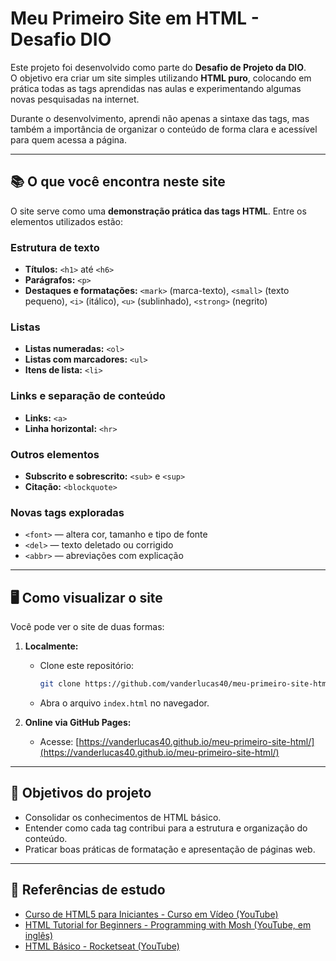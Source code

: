 # Meu Primeiro Site em HTML - Desafio DIO

Este projeto foi desenvolvido como parte do **Desafio de Projeto da DIO**.  
O objetivo era criar um site simples utilizando **HTML puro**, colocando em prática todas as tags aprendidas nas aulas e experimentando algumas novas pesquisadas na internet.

Durante o desenvolvimento, aprendi não apenas a sintaxe das tags, mas também a importância de organizar o conteúdo de forma clara e acessível para quem acessa a página.

---

## 📚 O que você encontra neste site

O site serve como uma **demonstração prática das tags HTML**. Entre os elementos utilizados estão:

### Estrutura de texto
- **Títulos:** `<h1>` até `<h6>`  
- **Parágrafos:** `<p>`  
- **Destaques e formatações:** `<mark>` (marca-texto), `<small>` (texto pequeno), `<i>` (itálico), `<u>` (sublinhado), `<strong>` (negrito)

### Listas
- **Listas numeradas:** `<ol>`  
- **Listas com marcadores:** `<ul>`  
- **Itens de lista:** `<li>`

### Links e separação de conteúdo
- **Links:** `<a>`  
- **Linha horizontal:** `<hr>`

### Outros elementos
- **Subscrito e sobrescrito:** `<sub>` e `<sup>`  
- **Citação:** `<blockquote>`  

### Novas tags exploradas
- `<font>` — altera cor, tamanho e tipo de fonte  
- `<del>` — texto deletado ou corrigido  
- `<abbr>` — abreviações com explicação

---

## 🖥️ Como visualizar o site

Você pode ver o site de duas formas:

1. **Localmente:**  
   - Clone este repositório:  
     ```bash
     git clone https://github.com/vanderlucas40/meu-primeiro-site-html.git
     ```
   - Abra o arquivo `index.html` no navegador.

2. **Online via GitHub Pages:**  
   - Acesse: [https://vanderlucas40.github.io/meu-primeiro-site-html/](https://vanderlucas40.github.io/meu-primeiro-site-html/)

---

## 🎯 Objetivos do projeto

- Consolidar os conhecimentos de HTML básico.  
- Entender como cada tag contribui para a estrutura e organização do conteúdo.  
- Praticar boas práticas de formatação e apresentação de páginas web.

---

## 📌 Referências de estudo

- [Curso de HTML5 para Iniciantes - Curso em Vídeo (YouTube)](https://www.youtube.com/playlist?list=PLHz_AreHm4dlAnJ_jJtV29RFxnPHDuk9o)  
- [HTML Tutorial for Beginners - Programming with Mosh (YouTube, em inglês)](https://www.youtube.com/watch?v=qz0aGYrrlhU)  
- [HTML Básico - Rocketseat (YouTube)](https://www.youtube.com/watch?v=3oSIqIqzN3M)


